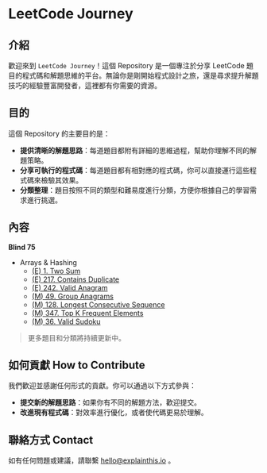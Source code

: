 # LeetCode Journey

## 介紹
歡迎來到 `LeetCode Journey`！這個 Repository 是一個專注於分享 LeetCode 題目的程式碼和解題思維的平台。無論你是剛開始程式設計之旅，還是尋求提升解題技巧的經驗豐富開發者，這裡都有你需要的資源。

## 目的
這個 Repository 的主要目的是：

* **提供清晰的解題思路**：每道題目都附有詳細的思維過程，幫助你理解不同的解題策略。
* **分享可執行的程式碼**：每道題目都有相對應的程式碼，你可以直接運行這些程式碼來檢驗其效果。
* **分類整理**：題目按照不同的類型和難易度進行分類，方便你根據自己的學習需求進行挑選。

## 內容
**Blind 75**
* Arrays & Hashing
    * [(E) 1. Two Sum](solutions/1.%20Two%20Sum/)
    * [(E) 217. Contains Duplicate](solutions/217.%20Contains%20Duplicate/)
    * [(E) 242. Valid Anagram](solutions/242.%20Valid%20Anagram/)
    * [(M) 49. Group Anagrams](solutions/49.%20Group%20Anagrams/)
    * [(M) 128. Longest Consecutive Sequence](solutions/128.%20Longest%20Consecutive%20Sequence/)
    * [(M) 347. Top K Frequent Elements](solutions/347.%20Top%20K%20Frequent%20Elements/)
    * [(M) 36. Valid Sudoku](solutions/36.%20Valid%20Sudoku/)

> 更多題目和分類將持續更新中。

## 如何貢獻 How to Contribute

我們歡迎並感謝任何形式的貢獻。你可以通過以下方式參與：

- **提交新的解題思路**：如果你有不同的解題方法，歡迎提交。
- **改進現有程式碼**：對效率進行優化，或者使代碼更易於理解。


## 聯絡方式 Contact

如有任何問題或建議，請聯繫 [hello@explainthis.io](hello@explainthis.io) 。
